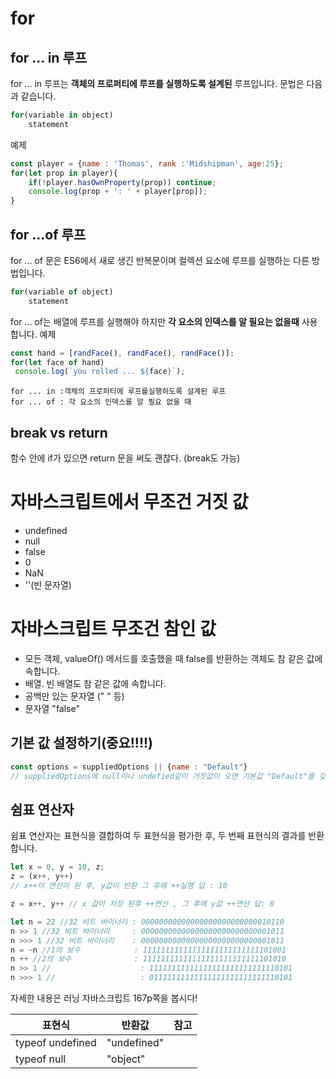 # for
## for  ... in 루프
for ... in 루프는 **객체의 프로퍼티에 루프를 실행하도록 설계된** 루프입니다. 문법은 다음과 같습니다.
```js
for(variable in object)
    statement
```
예제
```js
const player = {name : 'Thomas', rank :'Midshipman', age:25};
for(let prop in player){
    if(!player.hasOwnProperty(prop)) continue;
    console.log(prop + ': ' + player[prop]);
}
```

## for ...of 루프
for ... of 문은 ES6에서 새로 생긴 반복문이며 컬렉션 요소에 루프를 실행하는 다른 방법입니다.

```js
for(variable of object)
    statement
```

for ... of는 배열에 루프를 실행해야 하지만 **각 요소의 인덱스를 알 필요는 없을때** 사용합니다.
예제
```js
const hand = [randFace(), randFace(), randFace()];
for(let face of hand)
 console.log(`you rolled ... ${face}`);
```
```
for ... in :객체의 프로퍼티에 루프를실행하도록 설계된 루프   
for ... of : 각 요소의 인덱스를 알 필요 없을 때
```

## break vs return
함수 안에 if가 있으면 return 문을 써도 괜찮다. (break도 가능)


# 자바스크립트에서 무조건 거짓 값
- undefined
- null
- false
- 0
- NaN
- ''(빈 문자열)

# 자바스크립트 무조건 참인 값
- 모든 객체, valueOf() 메서드를 호출했을 때 false를 반환하는 객체도 참 같은 값에 속합니다.
- 배열. 빈 배열도 참 같은 값에 속합니다.
- 공백만 있는 문자열 (" " 등)
- 문자열 "false"

## 기본 값 설정하기(중요!!!!)
```js
const options = suppliedOptions || {name : "Default"}
// suppliedOptions에 null이나 undefied같이 거짓값이 오면 기본값 "Default"를 갖는다.
```

## 쉼표 연산자
쉼표 연산자는 표현식을 결합하여 두 표현식을 평가한 후, 두 번째 표현식의 결과를 반환합니다.

```js
let x = 0, y = 10, z;
z = (x++, y++)
// x++이 연산이 된 후, y값이 반환 그 후에 ++실행 답 : 10

z = x++, y++ // x 값이 저장 된후 ++연산 , 그 후에 y값 ++연산 답: 0
```

```js
let n = 22 //32 비트 바이너리 : 00000000000000000000000000010110
n >> 1 //32 비트 바이너리     : 00000000000000000000000000001011
n >>> 1 //32 비트 바이너리    : 00000000000000000000000000001011
n = ~n //1의 보수            : 11111111111111111111111111101001
n ++ //2의 보수              : 11111111111111111111111111101010
n >> 1 //                    : 11111111111111111111111111110101
n >>> 1 //                   : 01111111111111111111111111110101
```
자세한 내용은 러닝 자바스크립트 167p쪽을 봅시다!

| 표현식    | 반환값    | 참고 |
| --- | --- |---|
|typeof undefined| "undefined"||
|typeof null| "object"||
